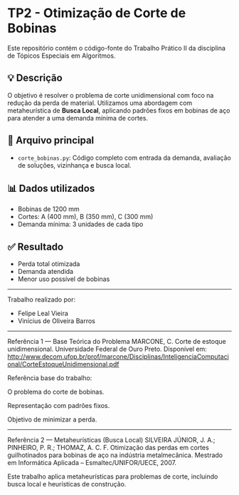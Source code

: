 # TP2 - Otimização de Corte de Bobinas

Este repositório contém o código-fonte do Trabalho Prático II da disciplina de Tópicos Especiais em Algoritmos.

## 💡 Descrição

O objetivo é resolver o problema de corte unidimensional com foco na redução da perda de material. Utilizamos uma abordagem com metaheurística de **Busca Local**, aplicando padrões fixos em bobinas de aço para atender a uma demanda mínima de cortes.

## 📂 Arquivo principal

- `corte_bobinas.py`: Código completo com entrada da demanda, avaliação de soluções, vizinhança e busca local.

## 📊 Dados utilizados

- Bobinas de 1200 mm
- Cortes: A (400 mm), B (350 mm), C (300 mm)
- Demanda mínima: 3 unidades de cada tipo

## ✅ Resultado

- Perda total otimizada
- Demanda atendida
- Menor uso possível de bobinas

---

Trabalho realizado por:
- Felipe Leal Vieira
- Vinícius de Oliveira Barros

---

Referência 1 — Base Teórica do Problema
MARCONE, C.
Corte de estoque unidimensional. Universidade Federal de Ouro Preto.
Disponível em: http://www.decom.ufop.br/prof/marcone/Disciplinas/InteligenciaComputacional/CorteEstoqueUnidimensional.pdf

Referência base do trabalho:

O problema do corte de bobinas.

Representação com padrões fixos.

Objetivo de minimizar a perda.

---

Referência 2 — Metaheurísticas (Busca Local)
SILVEIRA JÚNIOR, J. A.; PINHEIRO, P. R.; THOMAZ, A. C. F.
Otimização das perdas em cortes guilhotinados para bobinas de aço na indústria metalmecânica.
Mestrado em Informática Aplicada – Esmaltec/UNIFOR/UECE, 2007.

Este trabalho aplica metaheurísticas para problemas de corte, incluindo busca local e heurísticas de construção.

